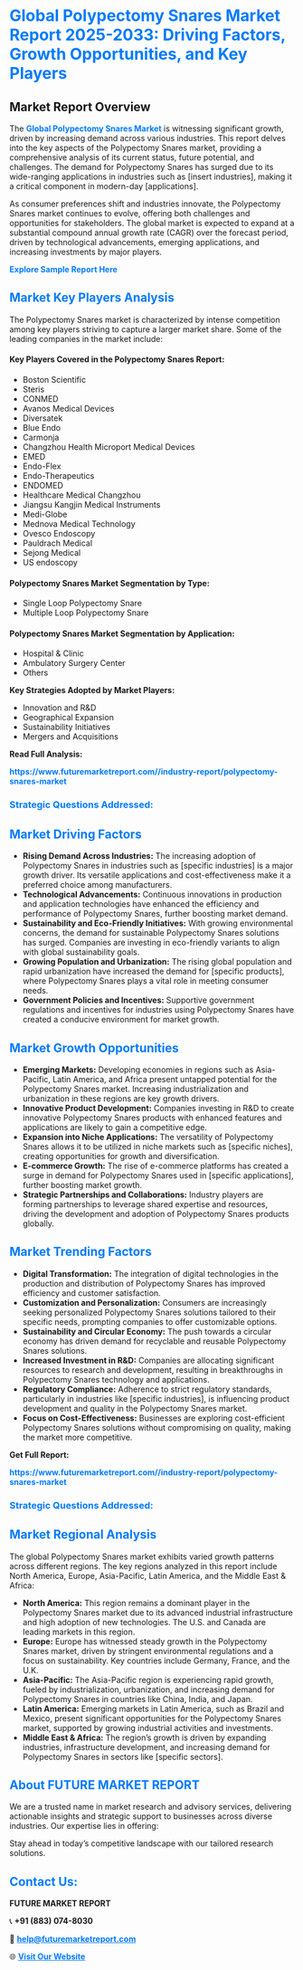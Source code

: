 <h1 style="color: #007BFF;">Global Polypectomy Snares Market Report 2025-2033: Driving Factors, Growth Opportunities, and Key Players</h1>

<section id="overview">
<h2>Market Report Overview</h2>
<p>The <a href="https://www.futuremarketreport.com//industry-report/polypectomy-snares-market" style="color: #007BFF; text-decoration: none;"><strong>Global Polypectomy Snares Market</strong></a> is witnessing significant growth, driven by increasing demand across various industries. This report delves into the key aspects of the Polypectomy Snares market, providing a comprehensive analysis of its current status, future potential, and challenges. The demand for Polypectomy Snares has surged due to its wide-ranging applications in industries such as [insert industries], making it a critical component in modern-day [applications].</p>
<p>As consumer preferences shift and industries innovate, the Polypectomy Snares market continues to evolve, offering both challenges and opportunities for stakeholders. The global market is expected to expand at a substantial compound annual growth rate (CAGR) over the forecast period, driven by technological advancements, emerging applications, and increasing investments by major players.</p>
</section>

<section id="overview">
<p><a href="https://www.futuremarketreport.com//request-sample/reportId=48125" style="color: #007BFF; text-decoration: none;"><strong>Explore Sample Report Here</strong></a></p>
</section>

<section id="key-players">
<h2 style="color: #007BFF;">Market Key Players Analysis</h2>
<p>The Polypectomy Snares market is characterized by intense competition among key players striving to capture a larger market share. Some of the leading companies in the market include:</p>
<h4>Key Players Covered in the Polypectomy Snares Report:</h4>
<ul><li>Boston Scientific</li><li>Steris</li><li>CONMED</li><li>Avanos Medical Devices</li><li>Diversatek</li><li>Blue Endo</li><li>Carmonja</li><li>Changzhou Health Microport Medical Devices</li><li>EMED</li><li>Endo-Flex</li><li>Endo-Therapeutics</li><li>ENDOMED</li><li>Healthcare Medical Changzhou</li><li>Jiangsu Kangjin Medical Instruments</li><li>Medi-Globe</li><li>Mednova Medical Technology</li><li>Ovesco Endoscopy</li><li>Pauldrach Medical</li><li>Sejong Medical</li><li>US endoscopy</li></ul>
<h4>Polypectomy Snares Market Segmentation by Type:</h4>
<ul><li>Single Loop Polypectomy Snare</li><li>Multiple Loop Polypectomy Snare</li></ul>

<h4>Polypectomy Snares Market Segmentation by Application:</h4>
<ul><li>Hospital &amp; Clinic</li><li>Ambulatory Surgery Center</li><li>Others</li></ul>
<p><strong>Key Strategies Adopted by Market Players:</strong></p>
<ul>
<li>Innovation and R&D</li>
<li>Geographical Expansion</li>
<li>Sustainability Initiatives</li>
<li>Mergers and Acquisitions</li>
</ul>
</section>

<section>
<p><strong>Read Full Analysis: </strong></p><a href="https://www.futuremarketreport.com//industry-report/polypectomy-snares-market" style="color: #007BFF; text-decoration: none;"><strong>https://www.futuremarketreport.com//industry-report/polypectomy-snares-market</strong></a>
<h3 style="color: #007BFF;">Strategic Questions Addressed:</h3>
</section>

<section id="driving-factors">
<h2 style="color: #007BFF;">Market Driving Factors</h2>
<ul>
<li><strong>Rising Demand Across Industries:</strong> The increasing adoption of Polypectomy Snares in industries such as [specific industries] is a major growth driver. Its versatile applications and cost-effectiveness make it a preferred choice among manufacturers.</li>
<li><strong>Technological Advancements:</strong> Continuous innovations in production and application technologies have enhanced the efficiency and performance of Polypectomy Snares, further boosting market demand.</li>
<li><strong>Sustainability and Eco-Friendly Initiatives:</strong> With growing environmental concerns, the demand for sustainable Polypectomy Snares solutions has surged. Companies are investing in eco-friendly variants to align with global sustainability goals.</li>
<li><strong>Growing Population and Urbanization:</strong> The rising global population and rapid urbanization have increased the demand for [specific products], where Polypectomy Snares plays a vital role in meeting consumer needs.</li>
<li><strong>Government Policies and Incentives:</strong> Supportive government regulations and incentives for industries using Polypectomy Snares have created a conducive environment for market growth.</li>
</ul>
</section>

<section id="growth-opportunities">
<h2 style="color: #007BFF;">Market Growth Opportunities</h2>
<ul>
<li><strong>Emerging Markets:</strong> Developing economies in regions such as Asia-Pacific, Latin America, and Africa present untapped potential for the Polypectomy Snares market. Increasing industrialization and urbanization in these regions are key growth drivers.</li>
<li><strong>Innovative Product Development:</strong> Companies investing in R&D to create innovative Polypectomy Snares products with enhanced features and applications are likely to gain a competitive edge.</li>
<li><strong>Expansion into Niche Applications:</strong> The versatility of Polypectomy Snares allows it to be utilized in niche markets such as [specific niches], creating opportunities for growth and diversification.</li>
<li><strong>E-commerce Growth:</strong> The rise of e-commerce platforms has created a surge in demand for Polypectomy Snares used in [specific applications], further boosting market growth.</li>
<li><strong>Strategic Partnerships and Collaborations:</strong> Industry players are forming partnerships to leverage shared expertise and resources, driving the development and adoption of Polypectomy Snares products globally.</li>
</ul>
</section>

<section id="trending-factors">
<h2 style="color: #007BFF;">Market Trending Factors</h2>
<ul>
<li><strong>Digital Transformation:</strong> The integration of digital technologies in the production and distribution of Polypectomy Snares has improved efficiency and customer satisfaction.</li>
<li><strong>Customization and Personalization:</strong> Consumers are increasingly seeking personalized Polypectomy Snares solutions tailored to their specific needs, prompting companies to offer customizable options.</li>
<li><strong>Sustainability and Circular Economy:</strong> The push towards a circular economy has driven demand for recyclable and reusable Polypectomy Snares solutions.</li>
<li><strong>Increased Investment in R&D:</strong> Companies are allocating significant resources to research and development, resulting in breakthroughs in Polypectomy Snares technology and applications.</li>
<li><strong>Regulatory Compliance:</strong> Adherence to strict regulatory standards, particularly in industries like [specific industries], is influencing product development and quality in the Polypectomy Snares market.</li>
<li><strong>Focus on Cost-Effectiveness:</strong> Businesses are exploring cost-efficient Polypectomy Snares solutions without compromising on quality, making the market more competitive.</li>
</ul>
</section>

<section>
<p><strong>Get Full Report: </strong></p><a href="https://www.futuremarketreport.com//industry-report/polypectomy-snares-market" style="color: #007BFF; text-decoration: none;"><strong>https://www.futuremarketreport.com//industry-report/polypectomy-snares-market</strong></a>
<h3 style="color: #007BFF;">Strategic Questions Addressed:</h3>
</section>


<section id="regional-analysis">
<h2 style="color: #007BFF;">Market Regional Analysis</h2>
<p>The global Polypectomy Snares market exhibits varied growth patterns across different regions. The key regions analyzed in this report include North America, Europe, Asia-Pacific, Latin America, and the Middle East & Africa:</p>
<ul>
<li><strong>North America:</strong> This region remains a dominant player in the Polypectomy Snares market due to its advanced industrial infrastructure and high adoption of new technologies. The U.S. and Canada are leading markets in this region.</li>
<li><strong>Europe:</strong> Europe has witnessed steady growth in the Polypectomy Snares market, driven by stringent environmental regulations and a focus on sustainability. Key countries include Germany, France, and the U.K.</li>
<li><strong>Asia-Pacific:</strong> The Asia-Pacific region is experiencing rapid growth, fueled by industrialization, urbanization, and increasing demand for Polypectomy Snares in countries like China, India, and Japan.</li>
<li><strong>Latin America:</strong> Emerging markets in Latin America, such as Brazil and Mexico, present significant opportunities for the Polypectomy Snares market, supported by growing industrial activities and investments.</li>
<li><strong>Middle East & Africa:</strong> The region’s growth is driven by expanding industries, infrastructure development, and increasing demand for Polypectomy Snares in sectors like [specific sectors].</li>
</ul>
</section>

<footer>
<h2 style="color: #007BFF;">About FUTURE MARKET REPORT</h2>
<p>We are a trusted name in market research and advisory services, delivering actionable insights and strategic support to businesses across diverse industries. Our expertise lies in offering:</p>

<p>Stay ahead in today’s competitive landscape with our tailored research solutions.</p>

<h2 style="color: #007BFF;">Contact Us:</h2>
<p><strong>FUTURE MARKET REPORT</strong></p>
<p>📞 <strong>+91 (883) 074-8030</strong></p>
<p>📧 <strong><a href="mailto:help@futuremarketreport.com" style="color: #007BFF;">help@futuremarketreport.com</a></strong></p>
<p>🌐 <strong><a href="https://www.futuremarketreport.com/" style="color: #007BFF;">Visit Our Website</a></strong></p>
</footer>